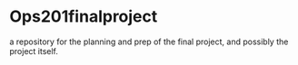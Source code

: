 # Ops201finalproject
a repository for the planning and prep of the final project, and possibly the project itself.
